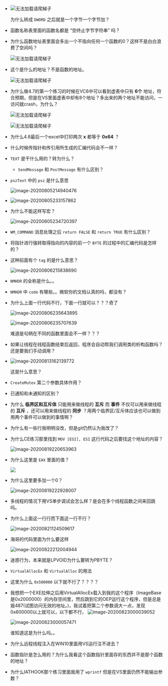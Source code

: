 + ![无法加载请爬梯子](https://cdn.jsdelivr.net/gh/smallzhong/picgo-pic-bed@master/20200706155849.png)

  为什么转成 `DWORD` 之后就是一个字节一个字节加？

+ 函数名称表里面的函数名都是 “空终止字节字符串” 吗？

+ 为什么函数地址表里面会多出一个不指向任何一个函数的0？这样不是白白浪费了空间吗？

  ![无法加载请爬梯子](https://cdn.jsdelivr.net/gh/smallzhong/picgo-pic-bed@master/20200709180637.png)

+ 这个是什么的地址？不是函数的地址。

  ![无法加载请爬梯子](https://cdn.jsdelivr.net/gh/smallzhong/picgo-pic-bed@master/20200716193431.png)

+ 为什么做4.7的第一个练习的时候在VC6中可以看到虚表中只有 **6个** 地址，符合预期，但是在VS里面虚表中却有8个地址？多出来的两个地址不能访问，一访问就crash，为什么？

  ![无法加载请爬梯子](https://cdn.jsdelivr.net/gh/smallzhong/picgo-pic-bed@master/20200721143105.png)

  ![无法加载请爬梯子](https://cdn.jsdelivr.net/gh/smallzhong/picgo-pic-bed@master/20200721142615.png)

+ 为什么4.8最后一个excel中打印两次 **x** 都等于 **0x64** ？

+ 什么时候传指针和传引用所生成的汇编代码会不一样？

+ `TEXT` 是干什么用的？转为什么？

  + `SendMessage` 和 `PostMessage` 有什么区别？
  
+ `pszText` 中的 `psz` 是什么意思

  ![image-20200805214940476](https://cdn.jsdelivr.net/gh/smallzhong/picgo-pic-bed@master/image-20200805214940476.png)

+ ![image-20200805233157862](https://cdn.jsdelivr.net/gh/smallzhong/picgo-pic-bed@master/image-20200805233157862.png)

+ 为什么不能这样写宏？

  ![image-20200805234720397](https://cdn.jsdelivr.net/gh/smallzhong/picgo-pic-bed@master/image-20200805234720397.png)

+ `WM_COMMAND` 消息处理之后 `return FALSE` 和 `return TRUE` 有什么区别？

+ 将指针进行强转取得指向的内容的前一个 `BYTE` 的过程中的汇编代码是怎样的？

+ 这种前面有个 `tag` 的是什么意思？

  ![image-20200806215838690](https://cdn.jsdelivr.net/gh/smallzhong/picgo-pic-bed@master/image-20200806215838690.png)

+ `NMHDR` 的全称是什么。。

+ `NMHDR` 中 `code` 有哪些。。微软你的文档认真的吗，都没有？

+ 为什么上面一行代码不行，下面一行就可以？？？奇了

  ![image-20200806235643895](https://cdn.jsdelivr.net/gh/smallzhong/picgo-pic-bed@master/image-20200806235643895.png)

  ![image-20200806235707639](https://cdn.jsdelivr.net/gh/smallzhong/picgo-pic-bed@master/image-20200806235707639.png)

  难道是句柄在不同的函数里面会不一样？？？
  
+ 如果让线程在线程函数结束后返回，程序会自动帮我们调用类的析构函数吗？还是要我们手动调用？

+ ![image-20200813162139772](https://cdn.jsdelivr.net/gh/smallzhong/picgo-pic-bed@master/image-20200813162139772.png)

  这是什么意思？

+ `CreateMutex` 第二个参数具体作用？

+ 已通知和未通知的区别？

+ 为什么 **临界区和互斥体** 只能用来做线程的 **互斥** 而 **事件** 不仅可以用来做线程的 **互斥** ，还可以用来做线程的 **同步** ？用两个临界区/互斥体应该也可以做到用两个事件可以做到的事情啊？

+ 为什么有一些行我明明没改，但是git仍然认为我改了？

+ 为什么CE练习那里找到 `MOV [ESI], ESI` 这行代码之后要找这个地址的内容？

  ![image-20200819220653963](https://cdn.jsdelivr.net/gh/smallzhong/picgo-pic-bed@master/image-20200819220653963.png)

+ 为什么这里是 `EAX` 里面的值？

  ![](https://cdn.jsdelivr.net/gh/smallzhong/picgo-pic-bed@master/image-20200819220653963.png)

+ 为什么这里要多加一个0？

  ![image-20200819222928007](https://cdn.jsdelivr.net/gh/smallzhong/picgo-pic-bed@master/image-20200819222928007.png)

 

+ 多线程的情况下用VS单步调试会怎么样？是会在多个线程函数之间来回跳吗。

+ 为什么上面这一行行而下面这一行不行？

  ![image-20200821124509617](https://cdn.jsdelivr.net/gh/smallzhong/picgo-pic-bed@master/image-20200821124509617.png)

+ 海哥的代码里面为什么要这样

  ![image-20200822212004944](https://cdn.jsdelivr.net/gh/smallzhong/picgo-pic-bed@master/image-20200822212004944.png)

+ 迷惑行为，本来就是LPVOID为什么要转为PBYTE？

+ `VirtualAllocEx` 和 `VirtualAlloc` 的用法

+ 这里为什么 `0x500000` 以下就不行了？？？？

+ 我想把一个EXE拉伸之后用VirtualAllocEx载入到我的这个程序（ImageBase是0x2000000）的内存空间里，然后跳到它的OEP运行这个程序，但是总是报487(试图访问无效的地址。)，我试着把第二个参数调大一点，发现0x600000以上就可以，以下都不行，
  ![image-20200823000039052](https://cdn.jsdelivr.net/gh/smallzhong/picgo-pic-bed@master/image-20200823000039052.png)

  ![image-20200823000057471](https://cdn.jsdelivr.net/gh/smallzhong/picgo-pic-bed@master/image-20200823000057471.png)

  谁知道这是为什么吗。。
  
+ 为什么远程线程注入在WIN10里面用VS运行注不进去？

+ 函数指针是怎么用的？为什么我看这个函数指针里面存的东西并不是那个函数的地址？

+ 为什么IATHOOK那个练习里面我用了 `wprintf` 但是在VS里面仍然不能输出参数？